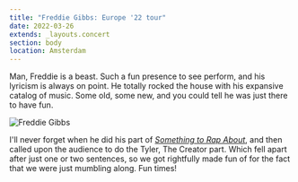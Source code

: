 ```yaml
---
title: "Freddie Gibbs: Europe '22 tour"
date: 2022-03-26
extends: _layouts.concert
section: body
location: Amsterdam
---
```


Man, Freddie is a beast. Such a fun presence to see perform, and his lyricism is always on point. He totally rocked the
house with his expansive catalog of music. Some old, some new, and you could tell he was just there to have fun.

![Freddie Gibbs](/assets/images/concerts/freddie-gibbs.jpg)

I'll never forget when he did his part of [_Something to Rap About_](https://youtu.be/POw27Wug4wo), and then called upon
the audience to do the Tyler, The Creator part. Which fell apart after just one or two sentences, so we got rightfully
made fun of for the fact that we were just mumbling along. Fun times!
